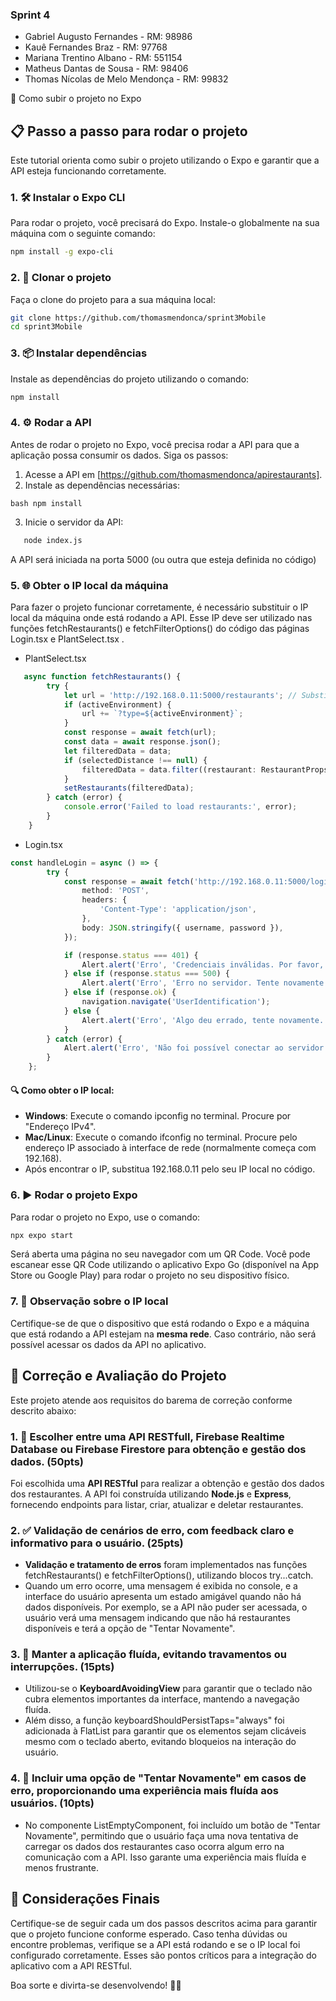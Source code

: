 ### Sprint 4
- Gabriel Augusto Fernandes - RM: 98986
- Kauê Fernandes Braz - RM: 97768
- Mariana Trentino Albano - RM: 551154
- Matheus Dantas de Sousa - RM: 98406
- Thomas Nícolas de Melo Mendonça - RM: 99832

🚀 Como subir o projeto no Expo 

## 📋 Passo a passo para rodar o projeto

Este tutorial orienta como subir o projeto utilizando o Expo e garantir que a API esteja funcionando corretamente.

### 1. 🛠️ Instalar o Expo CLI

Para rodar o projeto, você precisará do Expo. Instale-o globalmente na sua máquina com o seguinte comando:

```bash
npm install -g expo-cli
```


### 2. 📂 Clonar o projeto

Faça o clone do projeto para a sua máquina local:

```bash
git clone https://github.com/thomasmendonca/sprint3Mobile
cd sprint3Mobile
```


### 3. 📦 Instalar dependências

Instale as dependências do projeto utilizando o comando:
``` bash
npm install
```


### 4. ⚙️ Rodar a API

Antes de rodar o projeto no Expo, você precisa rodar a API para que a aplicação possa consumir os dados. Siga os passos:

1. Acesse a API em [https://github.com/thomasmendonca/apirestaurants].
2. Instale as dependências necessárias:
   
`bash
   npm install`

3. Inicie o servidor da API:
   
```bash
   node index.js
```

   A API será iniciada na porta 5000 (ou outra que esteja definida no código)

### 5. 🌐 Obter o IP local da máquina


Para fazer o projeto funcionar corretamente, é necessário substituir o IP local da máquina onde está rodando a API. Esse IP deve ser utilizado nas funções fetchRestaurants() e fetchFilterOptions() do código das páginas Login.tsx e PlantSelect.tsx .
- PlantSelect.tsx
``` Typescript
   async function fetchRestaurants() {
        try {
            let url = 'http://192.168.0.11:5000/restaurants'; // Substitua 192.168.X.X pelo IP local da sua máquina
            if (activeEnvironment) {
                url += `?type=${activeEnvironment}`;
            }
            const response = await fetch(url);
            const data = await response.json();
            let filteredData = data;
            if (selectedDistance !== null) {
                filteredData = data.filter((restaurant: RestaurantProps) => restaurant.distance <= selectedDistance);
            }
            setRestaurants(filteredData);
        } catch (error) {
            console.error('Failed to load restaurants:', error);
        }
    }
```
- Login.tsx 
``` Typescript
const handleLogin = async () => {
        try {
            const response = await fetch('http://192.168.0.11:5000/login', { // Substitua 192.168.X.X pelo IP local da sua máquina
                method: 'POST',
                headers: {
                    'Content-Type': 'application/json',
                },
                body: JSON.stringify({ username, password }),
            });

            if (response.status === 401) {
                Alert.alert('Erro', 'Credenciais inválidas. Por favor, verifique seu nome de usuário e senha.');
            } else if (response.status === 500) {
                Alert.alert('Erro', 'Erro no servidor. Tente novamente mais tarde.');
            } else if (response.ok) {
                navigation.navigate('UserIdentification');
            } else {
                Alert.alert('Erro', 'Algo deu errado, tente novamente. Código de status: ' + response.status);
            }
        } catch (error) {
            Alert.alert('Erro', 'Não foi possível conectar ao servidor. Verifique sua conexão com a internet.');
        }
    };
```

#### 🔍 Como obter o IP local:
- **Windows**: Execute o comando ipconfig no terminal. Procure por "Endereço IPv4".
- **Mac/Linux**: Execute o comando ifconfig no terminal. Procure pelo endereço IP associado à interface de rede (normalmente começa com 192.168).
- Após encontrar o IP, substitua 192.168.0.11 pelo seu IP local no código.

### 6. ▶️ Rodar o projeto Expo

Para rodar o projeto no Expo, use o comando:

```bash
npx expo start
```

Será aberta uma página no seu navegador com um QR Code. Você pode escanear esse QR Code utilizando o aplicativo Expo Go (disponível na App Store ou Google Play) para rodar o projeto no seu dispositivo físico.

### 7. 📶 Observação sobre o IP local

Certifique-se de que o dispositivo que está rodando o Expo e a máquina que está rodando a API estejam na **mesma rede**. Caso contrário, não será possível acessar os dados da API no aplicativo.

## 🎯 Correção e Avaliação do Projeto

Este projeto atende aos requisitos do barema de correção conforme descrito abaixo:

### 1. 🔗 Escolher entre uma API RESTfull, Firebase Realtime Database ou Firebase Firestore para obtenção e gestão dos dados. (50pts)

Foi escolhida uma **API RESTful** para realizar a obtenção e gestão dos dados dos restaurantes. A API foi construída utilizando **Node.js** e **Express**, fornecendo endpoints para listar, criar, atualizar e deletar restaurantes.

### 2. ✅ Validação de cenários de erro, com feedback claro e informativo para o usuário. (25pts)

- **Validação e tratamento de erros** foram implementados nas funções fetchRestaurants() e fetchFilterOptions(), utilizando blocos try...catch.
- Quando um erro ocorre, uma mensagem é exibida no console, e a interface do usuário apresenta um estado amigável quando não há dados disponíveis. Por exemplo, se a API não puder ser acessada, o usuário verá uma mensagem indicando que não há restaurantes disponíveis e terá a opção de "Tentar Novamente".

### 3. 🌊 Manter a aplicação fluída, evitando travamentos ou interrupções. (15pts)

- Utilizou-se o **KeyboardAvoidingView** para garantir que o teclado não cubra elementos importantes da interface, mantendo a navegação fluída.
- Além disso, a função keyboardShouldPersistTaps="always" foi adicionada à FlatList para garantir que os elementos sejam clicáveis mesmo com o teclado aberto, evitando bloqueios na interação do usuário.

### 4. 🔄 Incluir uma opção de "Tentar Novamente" em casos de erro, proporcionando uma experiência mais fluída aos usuários. (10pts)

- No componente ListEmptyComponent, foi incluído um botão de "Tentar Novamente", permitindo que o usuário faça uma nova tentativa de carregar os dados dos restaurantes caso ocorra algum erro na comunicação com a API. Isso garante uma experiência mais fluída e menos frustrante.

## 📌 Considerações Finais

Certifique-se de seguir cada um dos passos descritos acima para garantir que o projeto funcione conforme esperado. Caso tenha dúvidas ou encontre problemas, verifique se a API está rodando e se o IP local foi configurado corretamente. Esses são pontos críticos para a integração do aplicativo com a API RESTful.

Boa sorte e divirta-se desenvolvendo! 🚀😊
